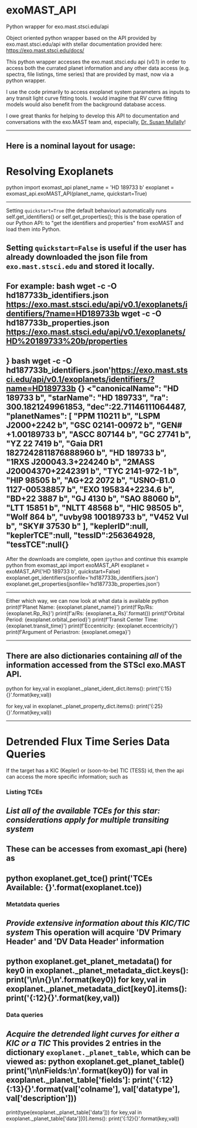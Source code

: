 # exoMAST_API
Python wrapper for exo.mast.stsci.edu/api

Object oriented python wrapper based on the API provided by exo.mast.stsci.edu/api with stellar documentation provided here: https://exo.mast.stsci.edu/docs/


This python wrapper accesses the exo.mast.stsci.edu api (v0.1) in order to access both the currated planet information and any other data access (e.g. spectra, file listings, time series) that are provided by mast, now via a python wrapper.

I use the code primarily to access exoplanet system parameters as inputs to any transit light curve fitting tools. I would imagine that RV curve fitting models would also benefit from the background database access.

I owe great thanks for helping to develop this API to documentation and conversations with the exo.MAST team and, especially, [Dr. Susan Mullally](https://github.com/mustaric)!

---
Here is a nominal layout for usage:
---
# Resolving Exoplanets

python
import exomast_api
planet_name = 'HD 189733 b'
exoplanet = exomast_api.exoMAST_API(planet_name, quickstart=True)

---
Setting `quickstart=True` (the default behaviour) automatically runs self.get_identifiers() or self.get_properties(); this is the base operation of our Python API: to "get the identifiers and properties" from exoMAST and load them into Python.

Setting `quickstart=False` is useful if the user has already downloaded the json file from `exo.mast.stsci.edu` and stored it locally.
---
For example:
bash
wget -c -O hd187733b_identifiers.json https://exo.mast.stsci.edu/api/v0.1/exoplanets/identifiers/?name=HD189733b
wget -c -O hd187733b_properties.json https://exo.mast.stsci.edu/api/v0.1/exoplanets/HD%20189733%20b/properties
---
}
bash wget -c -O hd187733b_identifiers.json'https://exo.mast.stsci.edu/api/v0.1/exoplanets/identifiers/?name=HD189733b
{}
  <"canonicalName":
  "HD 189733 b",
    "starName":
    "HD 189733",
      "ra":
      300.1821249961853,
        "dec":22.71146111064487,
          "planetNames":
          [
            "PPM 110211 b",
            "LSPM J2000+2242 b",
            "GSC 02141-00972 b",
            "GEN# +1.00189733 b",
            "ASCC 807144 b",
            "GC 27741 b",
            "YZ 22 7419 b",
            "Gaia DR1 1827242811876888960 b",
            "HD 189733 b",
            "1RXS J200043.3+224240 b",
            "2MASS J20004370+2242391 b",
            "TYC 2141-972-1 b",
            "HIP 98505 b",
            "AG+22 2072 b",
            "USNO-B1.0 1127-00538857 b",
            "EXO 195834+2234.6 b",
            "BD+22 3887 b",
            "GJ 4130 b",
            "SAO 88060 b",
            "LTT 15851 b",
            "NLTT 48568 b",
            "HIC 98505 b",
            "Wolf 864 b",
            "uvby98 100189733 b",
            "V452 Vul b",
            "SKY# 37530 b"
          ],
            "keplerID":null,
              "keplerTCE":null,
                "tessID":256364928,
                  "tessTCE":null{}
---
After the downloads are complete, open `ipython` and continue this example
python
from exomast_api import exoMAST_API
exoplanet = exoMAST_API('HD 189733 b', quickstart=False)
exoplanet.get_identifiers(jsonfile='hd187733b_identifiers.json')
exoplanet.get_properties(jsonfile='hd187733b_properties.json')

---

Either which way, we can now look at what data is available
python
print(f'Planet Name: {exoplanet.planet_name}')
print(f'Rp/Rs: {exoplanet.Rp_Rs}')
print(f'a/Rs: {exoplanet.a_Rs}'.format())
print(f'Orbital Period: {exoplanet.orbital_period}')
print(f'Transit Center Time: {exoplanet.transit_time}')
print(f'Eccentricity: {exoplanet.eccentricity}')
print(f'Argument of Periastron: {exoplanet.omega}')

---
There are also dictionaries containing *all* of the information accessed from the STScI exo.MAST API.
---
python
for key,val in exoplanet._planet_ident_dict.items():
    print('{:15}{}'.format(key,val))

for key,val in exoplanet._planet_property_dict.items():
    print('{:25}{}'.format(key,val))

---
# Detrended Flux Time Series Data Queries

If the target has a KIC (Kepler) or (soon-to-be) TIC (TESS) id, then the api can access the more specific information; such as

### Listing TCEs
*List all of the available TCEs for this star: considerations apply for multiple transiting system*
---
These can be accesses from exomast_api (here) as
---
python
exoplanet.get_tce()
print('TCEs Available: {}'.format(exoplanet.tce))
---

### Metatdata queries
*Provide extensive information about this KIC/TIC system*
This operation will acquire 'DV Primary Header' and 'DV Data Header' information
---
python
exoplanet.get_planet_metadata()
for key0 in exoplanet._planet_metadata_dict.keys():
    print('\n\n{}\n'.format(key0))
    for key,val in exoplanet._planet_metadata_dict[key0].items():
        print('{:12}{}'.format(key,val))
---

### Data queries
*Acquire the detrended light curves for either a KIC or a TIC*
This provides 2 entries in the dictionary `exoplanet._planet_table`, which can be viewed as:
python
exoplanet.get_planet_table()
print('\n\nFields:\n'.format(key0))
for val in exoplanet._planet_table['fields']:
    print('{:12}{:13}{}'.format(val['colname'], val['datatype'], val['description']))
---
print(type(exoplanet._planet_table['data']))
for key,val in exoplanet._planet_table['data'][0].items():
    print('{:12}{}'.format(key,val))

